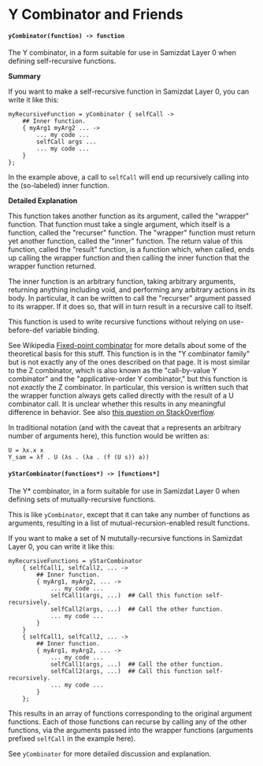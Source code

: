 Y Combinator and Friends
========================

#### `yCombinator(function) -> function`

The Y combinator, in a form suitable for use in Samizdat Layer 0 when
defining self-recursive functions.

**Summary**

If you want to make a self-recursive function in Samizdat Layer 0,
you can write it like this:

```
myRecursiveFunction = yCombinator { selfCall ->
    ## Inner function.
    { myArg1 myArg2 ... ->
        ... my code ...
        selfCall args ...
        ... my code ...
    }
};
```

In the example above, a call to `selfCall` will end up recursively
calling into the (so-labeled) inner function.

**Detailed Explanation**

This function takes another function as its argument, called the
"wrapper" function. That function must take a single argument, which itself
is a function, called the "recurser" function. The "wrapper" function must
return yet another function, called the "inner" function. The return value
of this function, called the "result" function, is a function which, when
called, ends up calling the wrapper function and then calling the inner
function that the wrapper function returned.

The inner function is an arbitrary function, taking arbitrary arguments,
returning anything including void, and performing any arbitrary
actions in its body. In particular, it can be written to call the
"recurser" argument passed to its wrapper. If it does so, that will in
turn result in a recursive call to itself.

This function is used to write recursive functions without relying
on use-before-def variable binding.

See Wikipedia [Fixed-point
combinator](http://en.wikipedia.org/wiki/Fixed-point_combinator) for
more details about some of the theoretical basis for this stuff.
This function is in the "Y combinator family" but is not exactly any
of the ones described on that page. It is most similar to the Z
combinator, which is also known as the "call-by-value Y combinator"
and the "applicative-order Y combinator," but this function is not
*exactly* the Z combinator. In particular, this version is written
such that the wrapper function always gets called directly with the
result of a U combinator call. It is unclear whether this results
in any meaningful difference in behavior. See also [this question on
StackOverflow](http://stackoverflow.com/questions/16258308).

In traditional notation (and with
the caveat that `a` represents an arbitrary number of arguments here),
this function would be written as:

```
U = λx.x x
Y_sam = λf . U (λs . (λa . (f (U s)) a))
```

#### `yStarCombinator(functions*) -> [functions*]`

The Y* combinator, in a form suitable for use in Samizdat Layer 0 when
defining sets of mutually-recursive functions.

This is like `yCombinator`, except that it can take any number of
functions as arguments, resulting in a list of mutual-recursion-enabled
result functions.

If you want to make a set of N mututally-recursive functions in
Samizdat Layer 0, you can write it like this:

```
myRecursiveFunctions = yStarCombinator
    { selfCall1, selfCall2, ... ->
        ## Inner function.
        { myArg1, myArg2, ... ->
            ... my code ...
            selfCall1(args, ...)  ## Call this function self-recursively.
            selfCall2(args, ...)  ## Call the other function.
            ... my code ...
        }
    }
    { selfCall1, selfCall2, ... ->
        ## Inner function.
        { myArg1, myArg2, ... ->
            ... my code ...
            selfCall1(args, ...)  ## Call the other function.
            selfCall2(args, ...)  ## Call this function self-recursively.
            ... my code ...
        }
    };
```

This results in an array of functions corresponding to the original argument
functions. Each of those functions can recurse by calling any of the other
functions, via the arguments passed into the wrapper functions (arguments
prefixed `selfCall` in the example here).

See `yCombinator` for more detailed discussion and explanation.
